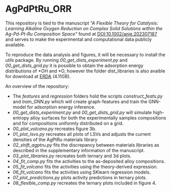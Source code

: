 # AgPdPtRu_ORR

This repository is tied to the manuscript *"A Flexible Theory for Catalysis: Learning Alkaline Oxygen Reduction on Complex Solid Solutions within the Ag-Pd-Pt-Ru Composition Space"* found at [DOI:10.1002/anie.202307187](https://doi.org/10.1002/anie.202307187) and serves to make the experimental and computational data publicly available.

To reproduce the data analysis and figures, it will be necessary to install the *utils* package. By running *00_get_dists_experiment.py* and *00_get_dists_grid.py* it is possible to obtain the adsorption energy distributions of \*OH and \*O, however the folder dist_libraries is also avaible for download at [ERDA](https://sid.erda.dk/cgi-sid/ls.py?share_id=Eh84Rp6A39) (4.11GB).

An overview of the repository:

- The *features* and *regression* folders hold the scripts *construct_feats.py* and *train_GNN.py* which will create graph-features and train the GNN-model for adsorption energy inference.
- *00_get_dists_experiment.py* and *00_get_dists_grid.py* will simulate high-entropy alloy surfaces for both the experimentally samples compositions and for compositions uniformly distributed on a grid.
- *00_plot_volcano.py* recreates figure 3b.
- *01_plot_lsvs.py* recreates all plots of LSVs and adjusts the current densities of the AgPtRu materials library
- *02_shift_agptru.py* fits the discrepancy between materials libraries as described in the supplementary information of the manuscript.
- *03_plot_libraries.py* recreates both ternary and 3d plots.
- *04_fit_comp.py* fits the activities to the as-deposited alloy compositions.
- *05_fit_volcano* fits the activities using the theory-derived expression.
- *06_fit_volcano* fits the activities using SKlearn regression models.
- *07_plot_predictions.py* plots activity predictions in ternary plots.
- *08_flexible_comp.py* recreates the ternary plots included in figure 4.
